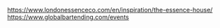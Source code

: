 https://www.londonessenceco.com/en/inspiration/the-essence-house/
https://www.globalbartending.com/events
